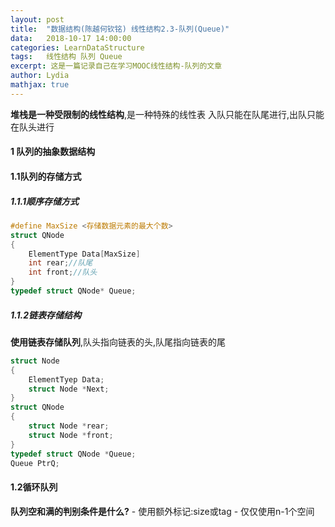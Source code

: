 ```yaml
---
layout:	post
title:	"数据结构(陈越何钦铭) 线性结构2.3-队列(Queue)"
data:	2018-10-17 14:00:00
categories: LearnDataStructure
tags:	线性结构 队列 Queue
excerpt: 这是一篇记录自己在学习MOOC线性结构-队列的文章
author: Lydia
mathjax: true
---
```


**堆栈是一种受限制的线性结构**,是一种特殊的线性表
入队只能在队尾进行,出队只能在队头进行

#### **1 队列的抽象数据结构**

#### **1.1队列的存储方式**
##### **1.1.1顺序存储方式**
```cpp
#define MaxSize <存储数据元素的最大个数>
struct QNode
{
	ElementType Data[MaxSize]
    int rear;//队尾
    int front;//队头
}
typedef struct QNode* Queue;
```
##### **1.1.2链表存储结构**
**使用链表存储队列**,队头指向链表的头,队尾指向链表的尾
```cpp
struct Node
{
	ElementTyep Data;
    struct Node *Next;
}
struct QNode
{
	struct Node *rear;
    struct Node *front;
}
typedef struct QNode *Queue;
Queue PtrQ;
```

#### **1.2循环队列**
**队列空和满的判别条件是什么?**
	- 使用额外标记:size或tag
    - 仅仅使用n-1个空间